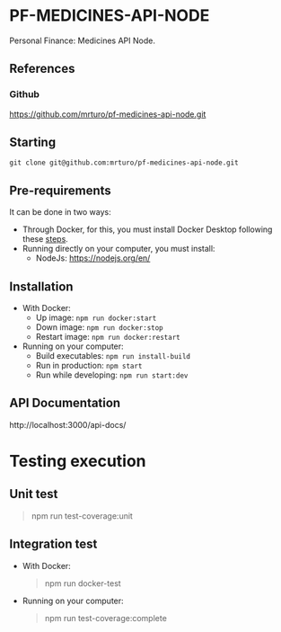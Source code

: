 # PF-MEDICINES-API-NODE

Personal Finance: Medicines API Node.

## References

### Github

https://github.com/mrturo/pf-medicines-api-node.git

## Starting

`git clone git@github.com:mrturo/pf-medicines-api-node.git`

## Pre-requirements

It can be done in two ways:

- Through Docker, for this, you must install Docker Desktop following these [steps](https://www.docker.com/get-started/).
- Running directly on your computer, you must install:
  - NodeJs: https://nodejs.org/en/

## Installation

- With Docker:
  - Up image: `npm run docker:start`
  - Down image: `npm run docker:stop`
  - Restart image: `npm run docker:restart`
- Running on your computer:
  - Build executables: `npm run install-build`
  - Run in production: `npm start`
  - Run while developing: `npm run start:dev`

## API Documentation

http://localhost:3000/api-docs/

# Testing execution

## Unit test

> npm run test-coverage:unit

## Integration test

- With Docker:
  > npm run docker-test
- Running on your computer:
  > npm run test-coverage:complete
